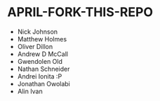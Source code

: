 # APRIL-FORK-THIS-REPO

- Nick Johnson
- Matthew Holmes
- Oliver Dillon
- Andrew D McCall
- Gwendolen Old
- Nathan Schneider
- Andrei Ionita :P
- Jonathan Owolabi
- Alin Ivan
